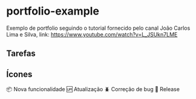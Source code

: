 # portfolio-example
Exemplo de portfolio seguindo o tutorial fornecido pelo canal João Carlos Lima e Silva, link: https://www.youtube.com/watch?v=L_JSUkn7LME

## Tarefas

## Ícones
:package: Nova funcionalidade
:up: Atualização
:beetle: Correção de bug
:checkered_flag: Release